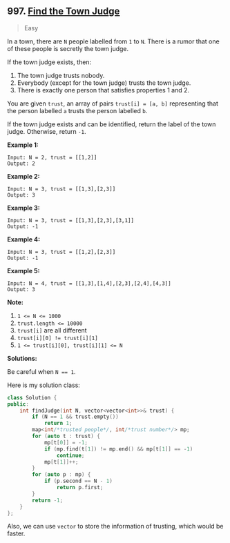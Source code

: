 ## 997. [Find the Town Judge](https://leetcode.com/problems/find-the-town-judge/)

> Easy

In a town, there are `N` people labelled from `1` to `N`.  There is a rumor that one of these people is secretly the town judge.

If the town judge exists, then:

1. The town judge trusts nobody.
2. Everybody (except for the town judge) trusts the town judge.
3. There is exactly one person that satisfies properties 1 and 2.

You are given `trust`, an array of pairs `trust[i] = [a, b]` representing that the person labelled `a` trusts the person labelled `b`.

If the town judge exists and can be identified, return the label of the town judge.  Otherwise, return `-1`.

 

**Example 1:**

```
Input: N = 2, trust = [[1,2]]
Output: 2
```

**Example 2:**

```
Input: N = 3, trust = [[1,3],[2,3]]
Output: 3
```

**Example 3:**

```
Input: N = 3, trust = [[1,3],[2,3],[3,1]]
Output: -1
```

**Example 4:**

```
Input: N = 3, trust = [[1,2],[2,3]]
Output: -1
```

**Example 5:**

```
Input: N = 4, trust = [[1,3],[1,4],[2,3],[2,4],[4,3]]
Output: 3
```

 

**Note:**

1. `1 <= N <= 1000`
2. `trust.length <= 10000`
3. `trust[i]` are all different
4. `trust[i][0] != trust[i][1]`
5. `1 <= trust[i][0], trust[i][1] <= N`



**Solutions:**

Be careful when `N == 1`.

Here is my solution class:

```c++
class Solution {
public:
	int findJudge(int N, vector<vector<int>>& trust) {
		if (N == 1 && trust.empty())
			return 1;
		map<int/*trusted people*/, int/*trust number*/> mp;
		for (auto t : trust) {
			mp[t[0]] = -1;
			if (mp.find(t[1]) != mp.end() && mp[t[1]] == -1)
				continue;
			mp[t[1]]++;
		}
		for (auto p : mp) {
			if (p.second == N - 1)
				return p.first;
		}
		return -1;
	}
};
```

Also, we can use `vector` to store the information of trusting, which would be faster.

